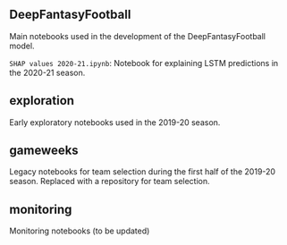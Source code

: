 ## DeepFantasyFootball

Main notebooks used in the development of the DeepFantasyFootball model.

 `SHAP values 2020-21.ipynb`: Notebook for explaining LSTM predictions in the 2020-21 season.

## exploration

Early exploratory notebooks used in the 2019-20 season.

## gameweeks

Legacy notebooks for team selection during the first half of the 2019-20 season. Replaced with a repository for team selection.

## monitoring

Monitoring notebooks (to be updated)
